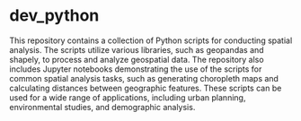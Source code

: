 # dev_python
This repository contains a collection of Python scripts for conducting spatial analysis. The scripts utilize various libraries, such as geopandas and shapely, to process and analyze geospatial data. The repository also includes Jupyter notebooks demonstrating the use of the scripts for common spatial analysis tasks, such as generating choropleth maps and calculating distances between geographic features. These scripts can be used for a wide range of applications, including urban planning, environmental studies, and demographic analysis.
